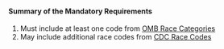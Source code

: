 #### Summary of the Mandatory Requirements

1.  Must include at least one code from [OMB Race Categories](valueset-omb-race.html)
1.  May include additional race codes from [CDC Race Codes](valueset-detailed-race.html)
